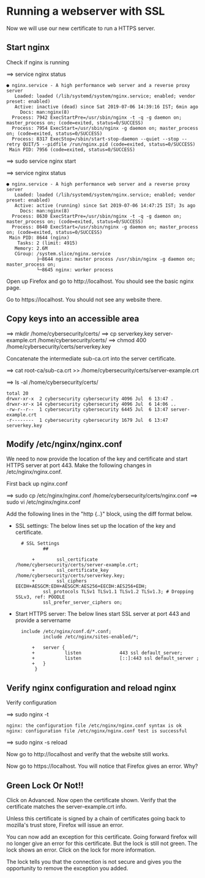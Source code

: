 # Running a webserver with SSL

Now we will use our new certificate to run a HTTPS server.

## Start nginx

Check if nginx is running

==> service nginx status

    ● nginx.service - A high performance web server and a reverse proxy server
       Loaded: loaded (/lib/systemd/system/nginx.service; enabled; vendor preset: enabled)
       Active: inactive (dead) since Sat 2019-07-06 14:39:16 IST; 6min ago
         Docs: man:nginx(8)
      Process: 7942 ExecStartPre=/usr/sbin/nginx -t -q -g daemon on; master_process on; (code=exited, status=0/SUCCESS)
      Process: 7954 ExecStart=/usr/sbin/nginx -g daemon on; master_process on; (code=exited, status=0/SUCCESS)
      Process: 8317 ExecStop=/sbin/start-stop-daemon --quiet --stop --retry QUIT/5 --pidfile /run/nginx.pid (code=exited, status=0/SUCCESS)
     Main PID: 7956 (code=exited, status=0/SUCCESS)


==> sudo service nginx start

==> service nginx status

    ● nginx.service - A high performance web server and a reverse proxy server
       Loaded: loaded (/lib/systemd/system/nginx.service; enabled; vendor preset: enabled)
       Active: active (running) since Sat 2019-07-06 14:47:25 IST; 3s ago
         Docs: man:nginx(8)
      Process: 8630 ExecStartPre=/usr/sbin/nginx -t -q -g daemon on; master_process on; (code=exited, status=0/SUCCESS)
      Process: 8640 ExecStart=/usr/sbin/nginx -g daemon on; master_process on; (code=exited, status=0/SUCCESS)
     Main PID: 8644 (nginx)
        Tasks: 2 (limit: 4915)
       Memory: 2.6M
       CGroup: /system.slice/nginx.service
               ├─8644 nginx: master process /usr/sbin/nginx -g daemon on; master_process on;
               └─8645 nginx: worker process


Open up Firefox and go to http://localhost. You should see the basic nginx page.

Go to https://localhost. You should not see any website there.

## Copy keys into an accessible area

==> mkdir /home/cybersecurity/certs/
==> cp serverkey.key server-example.crt /home/cybersecurity/certs/
==> chmod 400 /home/cybersecurity/certs/serverkey.key

Concatenate the intermediate sub-ca.crt into the server certificate.

==> cat root-ca/sub-ca.crt >> /home/cybersecurity/certs/server-example.crt

==> ls -al /home/cybersecurity/certs/

    total 20
    drwxr-xr-x  2 cybersecurity cybersecurity 4096 Jul  6 13:47 .
    drwxr-xr-x 14 cybersecurity cybersecurity 4096 Jul  6 14:06 ..
    -rw-r--r--  1 cybersecurity cybersecurity 6445 Jul  6 13:47 server-example.crt
    -r--------  1 cybersecurity cybersecurity 1679 Jul  6 13:47 serverkey.key


## Modify /etc/nginx/nginx.conf

We need to now provide the location of the key and certificate and start
HTTPS server at port 443. Make the following changes in
/etc/nginx/nginx.conf.

First back up nginx.conf

==> sudo cp /etc/nginx/nginx.conf /home/cybersecurity/certs/nginx.conf
==> sudo vi /etc/nginx/nginx.conf

Add the following lines in the "http {..}" block, using the diff format
below.

* SSL settings: The below lines set up the location of the key and certificate.

        # SSL Settings
             	##
             
            +        ssl_certificate     /home/cybersecurity/certs/server-example.crt;
            +        ssl_certificate_key /home/cybersecurity/certs/serverkey.key;
            +        ssl_ciphers         EECDH+AESGCM:EDH+AESGCM:AES256+EECDH:AES256+EDH;
             	ssl_protocols TLSv1 TLSv1.1 TLSv1.2 TLSv1.3; # Dropping SSLv3, ref: POODLE
             	ssl_prefer_server_ciphers on;

* Start HTTPS server: The below lines start SSL server at port 443 and
  provide a servername
     
        include /etc/nginx/conf.d/*.conf;
             	include /etc/nginx/sites-enabled/*;
             
            +	server {
            +    		listen              443 ssl default_server;
            +    		listen              [::]:443 ssl default_server ;
            +	}
             }
     
## Verify nginx configuration and reload nginx

Verify configuration

==> sudo nginx -t

    nginx: the configuration file /etc/nginx/nginx.conf syntax is ok
    nginx: configuration file /etc/nginx/nginx.conf test is successful


==> sudo nginx -s reload

Now go to http://localhost and verify that the website still works.

Now go to https://localhost. You will notice that Firefox gives an
error. Why?

## Green Lock Or Not!!

Click on Advanced. Now open the certificate shown. Verify that the
certificate matches the server-example.crt info.

Unless this certificate is signed by a chain of certificates going
back to mozilla's trust store, Firefox will issue an error.

You can now add an exception for this certificate. Going forward
firefox will no longer give an error for this certificate. But the
lock is still not green. The lock shows an error. Click on the lock
for more information.

The lock tells you that the connection is not secure and gives you the
opportunity to remove the exception you added.

